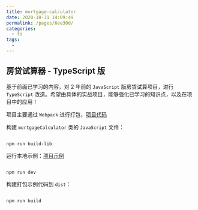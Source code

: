 ```yaml
---
title: mortgage-calculator
date: 2020-10-31 14:09:49
permalink: /pages/6ee30d/
categories:
  - ts
tags:
  - 
---
```

## 房贷试算器 - TypeScript 版

基于前面已学习的内容，对 2 年前的 `JavaScript` 版房贷试算项目，进行 `TypeScript` 改造。希望由具体的实战项目，能够强化已学习的知识点，以及在项目中的应用！

项目主要通过 `Webpack` 进行打包，[项目代码](https://github.com/yuxiaolei1989/mortgageCalculator)

构建 `mortgageCalculator` 类的 `JavaScript` 文件：

```shell

npm run build-lib

```

运行本地示例：[项目示例](https://yuxiaolei1989.github.io/mortgageCalculator/)

```shell

npm run dev

```

构建打包示例代码到 `dist`：

```shell

npm run build

```


